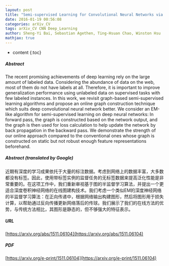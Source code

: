 ```yaml
---
layout: post
title: "Semi-supervised Learning for Convolutional Neural Networks via Online Graph Construction"
date: 2016-01-19 00:56:08
categories: arXiv_CV
tags: arXiv_CV CNN Deep_Learning
author: Sheng-Yi Bai, Sebastian Agethen, Ting-Hsuan Chao, Winston Hsu
mathjax: true
---
```


* content
{:toc}

##### Abstract
The recent promising achievements of deep learning rely on the large amount of labeled data. Considering the abundance of data on the web, most of them do not have labels at all. Therefore, it is important to improve generalization performance using unlabeled data on supervised tasks with few labeled instances. In this work, we revisit graph-based semi-supervised learning algorithms and propose an online graph construction technique which suits deep convolutional neural network better. We consider an EM-like algorithm for semi-supervised learning on deep neural networks: In forward pass, the graph is constructed based on the network output, and the graph is then used for loss calculation to help update the network by back propagation in the backward pass. We demonstrate the strength of our online approach compared to the conventional ones whose graph is constructed on static but not robust enough feature representations beforehand.

##### Abstract (translated by Google)
近期有深度的学习成果依托于大量的标注数据。考虑到网络上的数据丰富，大多数都没有标签。因此，使用带标签实例的监督任务的无标签数据来提高泛化性能是非常重要的。在这项工作中，我们重新审视基于图的半监督学习算法，并提出一个更适合深度卷积神经网络的在线图建构技术。我们考虑一个类似EM的深度神经网络的半监督学习算法：在正向传递中，根据网络输出构建图形，然后将图形用于损失计算，以帮助通过反向传播更新网络落后的传球。我们展示了我们的在线方法的优势，与传统方法相比，其图形是静态的，但不够强大的特征表示。

##### URL
[https://arxiv.org/abs/1511.06104](https://arxiv.org/abs/1511.06104)

##### PDF
[https://arxiv.org/e-print/1511.06104](https://arxiv.org/e-print/1511.06104)

